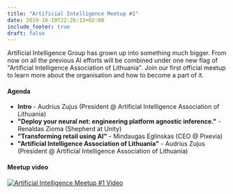 ```yaml
---
title: "Artificial Intelligence Meetup #1"
date: 2019-10-10T22:26:13+02:00
include_footer: true
draft: false
---
```

Artificial Intelligence Group has grown up into something much bigger. From now on all the previous AI efforts will be combined under one new flag of "Artificial Intelligence Association of Lithuania". Join our first official meetup to learn more about the organisation and how to become a part of it.

#### Agenda

- __Intro__ - Audrius Zujus (President @ Artificial Intelligence Association of Lithuania)
- __"Deploy your neural net: engineering platform agnostic inference."__ - Renaldas Zioma (Shepherd at Unity)
- __"Transforming retail using AI"__ - Mindaugas Eglinskas (CEO @ Pixevia)
- __"Artificial Intelligence Association of Lithuania"__ - Audrius Zujus (President @ Artificial Intelligence Association of Lithuania)

#### Meetup video

[![Artificial Intelligence Meetup #1 Video](http://img.youtube.com/vi/C3Z-XecjFLE/0.jpg)](https://www.youtube.com/watch?v=C3Z-XecjFLE)
